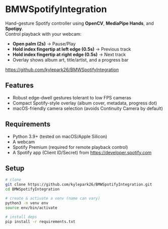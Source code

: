 # BMWSpotifyIntegration

Hand-gesture Spotify controller using **OpenCV**, **MediaPipe Hands**, and **Spotipy**.  
Control playback with your webcam:
- **Open palm (2s)** → Pause/Play
- **Hold index fingertip at left edge (0.5s)** → Previous track
- **Hold index fingertip at right edge (0.5s)** → Next track
- Overlay shows album art, title/artist, and a progress bar

https://github.com/kylepark26/BMWSpotifyIntegration

## Features
- Robust edge-dwell gestures tolerant to low FPS cameras
- Compact Spotify-style overlay (album cover, metadata, progress dot)
- macOS-friendly camera selection (avoids Continuity Camera by default)

## Requirements
- Python 3.9+ (tested on macOS/Apple Silicon)
- A webcam
- Spotify Premium (required for remote playback control)
- A Spotify app (Client ID/Secret) from https://developer.spotify.com

## Setup

```bash
# clone
git clone https://github.com/kylepark26/BMWSpotifyIntegration.git
cd BMWSpotifyIntegration

# create & activate a venv (name can vary)
python3 -m venv env
source env/bin/activate

# install deps
pip install -r requirements.txt
